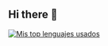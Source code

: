 ## Hi there 👋

[![Mis top lenguajes usados](https://github-readme-stats-tau-eight-76.vercel.app/api/top-langs/?username=Francisco-Gabriel-Ruiz-Ruiz&theme=transparent)](https://github.com/anuraghazra/github-readme-stats)
